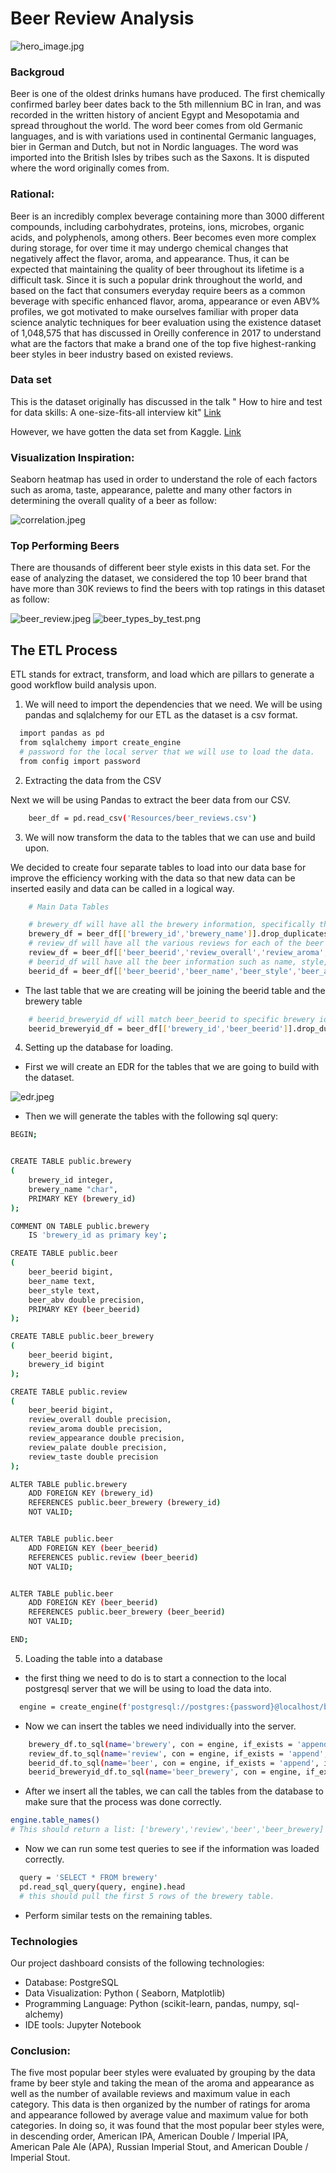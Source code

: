 # Beer Review Analysis

![hero_image.jpg]('Images/hero_image.jpg)

### Backgroud

Beer is one of the oldest drinks humans have produced. The first chemically confirmed barley beer dates back to the 5th millennium BC in Iran, and was recorded in the written history of ancient Egypt and Mesopotamia and spread throughout the world. The word beer comes from old Germanic languages, and is with variations used in continental Germanic languages, bier in German and Dutch, but not in Nordic languages. The word was imported into the British Isles by tribes such as the Saxons. It is disputed where the word originally comes from.

### Rational:

Beer is an incredibly complex beverage containing more than 3000 different compounds, including carbohydrates, proteins, ions, microbes, organic acids, and polyphenols, among others. Beer becomes even more complex during storage, for over time it may undergo chemical changes that negatively affect the flavor, aroma, and appearance. Thus, it can be expected that maintaining the quality of beer throughout its lifetime is a difficult task. Since it is such a popular drink throughout the world, and based on the fact that consumers everyday require beers as a common beverage with specific enhanced flavor, aroma, appearance or even ABV% profiles, we got motivated to make ourselves familiar with proper data science analytic techniques for beer evaluation using the existence dataset of 1,048,575 that has discussed in Oreilly conference in 2017 to understand what are the factors that make a brand one of the top five highest-ranking beer styles in beer industry based on existed reviews.

### Data set

This is the dataset originally has discussed in the talk " How to hire and test for data skills: A one-size-fits-all interview kit" 
<a href = 'https://conferences.oreilly.com/strata/strata-ny-2017/public/schedule/detail/59542'>Link</a>

However, we have gotten the data set from Kaggle. 
<a href = 'https://www.kaggle.com/rdoume/beerreviews'>Link</a>

### Visualization Inspiration:

Seaborn heatmap has used in order to understand the role of each factors such as aroma, taste, appearance, palette and many other factors in determining the overall quality of a beer as follow:

![correlation.jpeg](Images/Corelation.jpg)

### Top Performing Beers

There are thousands of different beer style exists in this data set. For the ease of analyzing the dataset, we considered the top 10 beer brand that have more than 30K reviews to find the beers with top ratings in this dataset as follow:

![beer_review.jpeg](Images/Beer_reviews.jpg)
![beer_types_by_test.png](Images/Beer_types_by_taste.png)

## The ETL Process

ETL stands for extract, transform, and load which are pillars to generate a good workflow build analysis upon.

1. We will need to import the dependencies that we need. We will be using pandas and sqlalchemy for our ETL as the dataset is a csv format. 

```sh
  import pandas as pd
  from sqlalchemy import create_engine
  # password for the local server that we will use to load the data. 
  from config import password
```

2. Extracting the data from the CSV

Next we will be using Pandas to extract the beer data from our CSV. 

```sh
    beer_df = pd.read_csv('Resources/beer_reviews.csv')
```

3. We will now transform the data to the tables that we can use and build upon.

We decided to create four separate tables to load into our data base for improve the efficiency working with the data so that new data can be inserted easily and data can be called in a logical way.

```sh
    # Main Data Tables

    # brewery_df will have all the brewery information, specifically the id, and the brewery name.
    brewery_df = beer_df[['brewery_id','brewery_name']].drop_duplicates(keep='first')
    # review_df will have all the various reviews for each of the beer id's or beer_beerid
    review_df = beer_df[['beer_beerid','review_overall','review_aroma','review_appearance','review_palate','review_taste','review_taste']].groupby('beer_beerid').mean().round(2)
    # beerid_df will have all the beer information such as name, style, and alcohol content for each beer_id
    beerid_df = beer_df[['beer_beerid','beer_name','beer_style','beer_abv']].drop_duplicates('beer_beerid', keep='first').set_index('beer_beerid').sort_index()
```

* The last table that we are creating will be joining the beerid table and the brewery table

```sh
    # beerid_breweryid_df will match beer_beerid to specific brewery id
    beerid_breweryid_df = beer_df[['brewery_id','beer_beerid']].drop_duplicates('beer_beerid').set_index('beer_beerid')
```

4. Setting up the database for loading.

* First we will create an EDR for the tables that we are going to build with the dataset.

![edr.jpeg](Images/Diagram.jpg)

* Then we will generate the tables with the following sql query:

```sh
BEGIN;


CREATE TABLE public.brewery
(
    brewery_id integer,
    brewery_name "char",
    PRIMARY KEY (brewery_id)
);

COMMENT ON TABLE public.brewery
    IS 'brewery_id as primary key';

CREATE TABLE public.beer
(
    beer_beerid bigint,
    beer_name text,
    beer_style text,
    beer_abv double precision,
    PRIMARY KEY (beer_beerid)
);

CREATE TABLE public.beer_brewery
(
    beer_beerid bigint,
    brewery_id bigint
);

CREATE TABLE public.review
(
    beer_beerid bigint,
    review_overall double precision,
    review_aroma double precision,
    review_appearance double precision,
    review_palate double precision,
    review_taste double precision
);

ALTER TABLE public.brewery
    ADD FOREIGN KEY (brewery_id)
    REFERENCES public.beer_brewery (brewery_id)
    NOT VALID;


ALTER TABLE public.beer
    ADD FOREIGN KEY (beer_beerid)
    REFERENCES public.review (beer_beerid)
    NOT VALID;


ALTER TABLE public.beer
    ADD FOREIGN KEY (beer_beerid)
    REFERENCES public.beer_brewery (beer_beerid)
    NOT VALID;

END;
```

5. Loading the table into a database

* the first thing we need to do is to start a connection to the local postgresql server that we will be using to load the data into. 

```sh
  engine = create_engine(f'postgresql://postgres:{password}@localhost/beer_db')
```

* Now we can insert the tables we need individually into the server.

```sh
    brewery_df.to_sql(name='brewery', con = engine, if_exists = 'append', index = True)
    review_df.to_sql(name='review', con = engine, if_exists = 'append', index = True)
    beerid_df.to_sql(name='beer', con = engine, if_exists = 'append', index = True)
    beerid_breweryid_df.to_sql(name='beer_brewery', con = engine, if_exists = 'append', index = True)
```

* After we insert all the tables, we can call the tables from the database to make sure that the process was done correctly.

```sh
engine.table_names()
# This should return a list: ['brewery','review','beer','beer_brewery]
```

* Now we can run some test queries to see if the information was loaded correctly.

```sh
  query = 'SELECT * FROM brewery'
  pd.read_sql_query(query, engine).head
  # this should pull the first 5 rows of the brewery table.
```

* Perform similar tests on the remaining tables. 

### Technologies

Our project dashboard consists of the following technologies:

* Database: PostgreSQL
* Data Visualization: Python ( Seaborn, Matplotlib)
* Programming Language: Python (scikit-learn, pandas, numpy, sql-alchemy)
* IDE tools: Jupyter Notebook

### Conclusion:

The five most popular beer styles were evaluated by grouping by the data frame by beer style and taking the mean of the aroma and appearance as well as the number of available reviews and maximum value in each category. This data is then organized by the number of ratings for aroma and appearance followed by average value and maximum value for both categories. In doing so, it was found that the most popular beer styles were, in descending order, American IPA, American Double / Imperial IPA, American Pale Ale (APA), Russian Imperial Stout, and American Double / Imperial Stout.